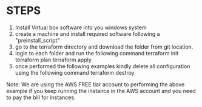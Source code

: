 STEPS
======
1. Install Virtual box software into you windows system
2. create a machine and install required software following a "preinstall_script"
3. go to the terraform directory and download the folder from git location.
4. login to each folder and run the following command
terraform init
terraform plan
terraform apply
5. once performed the following examples kindly delete all configuration using the following command
terraform destroy

Note: We are using the AWS FREE tiar account to performing the above example if you keep running the instance in the AWS account and you need to pay the bill for instances.
